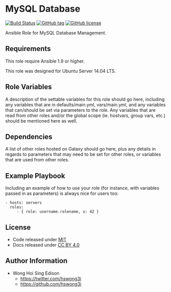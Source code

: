 MySQL Database
==============

[![Build
Status](https://travis-ci.org/pantarei/ansible-role-mysql-db.svg?branch=master)](https://travis-ci.org/pantarei/ansible-role-mysql-db)
[![GitHub
tag](https://img.shields.io/github/tag/pantarei/ansible-role-mysql-db.svg)](https://github.com/pantarei/ansible-role-mysql-db)
[![GitHub
license](https://img.shields.io/github/license/pantarei/ansible-role-mysql-db.svg)](https://github.com/pantarei/ansible-role-mysql-db)

Ansible Role for MySQL Database Management.

Requirements
------------

This role require Ansible 1.9 or higher.

This role was designed for Ubuntu Server 14.04 LTS.

Role Variables
--------------

A description of the settable variables for this role should go here,
including any variables that are in defaults/main.yml, vars/main.yml,
and any variables that can/should be set via parameters to the role. Any
variables that are read from other roles and/or the global scope (ie.
hostvars, group vars, etc.) should be mentioned here as well.

Dependencies
------------

A list of other roles hosted on Galaxy should go here, plus any details
in regards to parameters that may need to be set for other roles, or
variables that are used from other roles.

Example Playbook
----------------

Including an example of how to use your role (for instance, with
variables passed in as parameters) is always nice for users too:

    - hosts: servers
      roles:
         - { role: username.rolename, x: 42 }

License
-------

-   Code released under
    [MIT](https://github.com/hswong3i/ansible-role-mysql-db/blob/master/LICENSE)
-   Docs released under [CC BY
    4.0](http://creativecommons.org/licenses/by/4.0/)

Author Information
------------------

-   Wong Hoi Sing Edison
    -   <https://twitter.com/hswong3i>
    -   <https://github.com/hswong3i>

